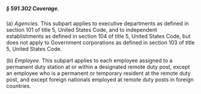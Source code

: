 ##### § 591.302 Coverage. #####

(a) *Agencies.* This subpart applies to executive departments as defined in section 101 of title 5, United States Code, and to independent establishments as defined in section 104 of title 5, United States Code, but does not apply to Government corporations as defined in section 103 of title 5, United States Code.

(b) *Employee.* This subpart applies to each employee assigned to a permanent duty station at or within a designated remote duty post, except an employee who is a permanent or temporary resident at the remote duty post, and except foreign nationals employed at remote duty posts in foreign countries.